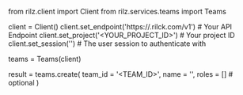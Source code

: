 from rilz.client import Client
from rilz.services.teams import Teams

client = Client()
client.set_endpoint('https://<REGION>.rilck.com/v1') # Your API Endpoint
client.set_project('<YOUR_PROJECT_ID>') # Your project ID
client.set_session('') # The user session to authenticate with

teams = Teams(client)

result = teams.create(
    team_id = '<TEAM_ID>',
    name = '<NAME>',
    roles = [] # optional
)
